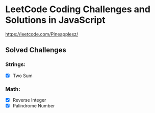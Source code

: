 # LeetCode Coding Challenges and Solutions in JavaScript
https://leetcode.com/Pineapplesz/

## Solved Challenges

### Strings:

- [x] Two Sum

### Math:

- [x] Reverse Integer
- [x] Palindrome Number
